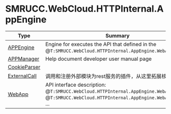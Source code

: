 ﻿
# SMRUCC.WebCloud.HTTPInternal.AppEngine

|Type|Summary|
|----|-------|
|[APPEngine](./APPEngine.md)|Engine for executes the API that defined in the @``T:SMRUCC.WebCloud.HTTPInternal.AppEngine.WebApp``. ...|
|[APPManager](./APPManager.md)|Help document developer user manual page|
|[CookieParser](./CookieParser.md)||
|[ExternalCall](./ExternalCall.md)|调用和注册外部模块为rest服务的插件，从这里拓展核心服务层|
|[WebApp](./WebApp.md)|API interface description: @``T:SMRUCC.WebCloud.HTTPInternal.AppEngine.WebApp.IGET``, @``T:SMRUCC.WebCloud.HTTPInternal.AppEngine.WebApp.IPOST``. ...|

